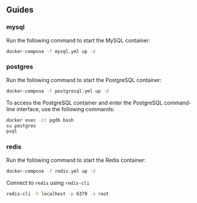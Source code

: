 ## Guides

### mysql

Run the following command to start the MySQL container:

```bash
docker-compose -f mysql.yml up -d
```

### postgres

Run the following command to start the PostgreSQL container:

```bash
docker-compose -f postgresql.yml up -d
```

To access the PostgreSQL container and enter the PostgreSQL command-line interface, use the following commands:

```bash
docker exec -it pgdb bash
su postgres
psql
```

### redis

Run the following command to start the Redis container:

```bash
docker-compose -f redis.yml up -d
```

Connect to `redis` using `redis-cli`

```bash
redis-cli -h localhost -p 6379 -a root
```
